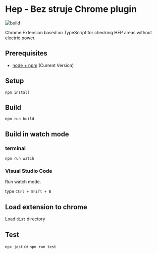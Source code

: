 # Hep - Bez struje Chrome plugin

![build](https://github.com/dineeek/hep-bez-strujeworkflows/build/badge.svg)

Chrome Extension based on TypeScript for checking HEP areas without electric power.

## Prerequisites

- [node + npm](https://nodejs.org/) (Current Version)

## Setup

```
npm install
```

## Build

```
npm run build
```

## Build in watch mode

### terminal

```
npm run watch
```

### Visual Studio Code

Run watch mode.

type `Ctrl + Shift + B`

## Load extension to chrome

Load `dist` directory

## Test

`npx jest` or `npm run test`
